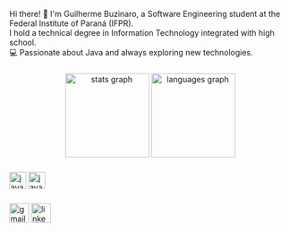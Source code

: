 Hi there! 👋 I'm Guilherme Buzinaro, a Software Engineering student at the Federal Institute of Paraná (IFPR).  
I hold a technical degree in Information Technology integrated with high school.  
💻 Passionate about Java and always exploring new technologies.
###

<div align="center">
  <img src="https://github-readme-stats.vercel.app/api?username=buzinaro1203&hide_title=false&hide_rank=false&show_icons=true&include_all_commits=true&count_private=true&disable_animations=false&theme=dracula&locale=en&hide_border=false" height="150" alt="stats graph"  />
  <img src="https://github-readme-stats.vercel.app/api/top-langs?username=buzinaro1203&locale=en&hide_title=false&layout=compact&card_width=320&langs_count=4&theme=dracula&hide_border=false" height="150" alt="languages graph"  />
</div>

###

<div align="left">
  <img src="https://cdn.jsdelivr.net/gh/devicons/devicon/icons/javascript/javascript-original.svg" height="30" alt="javascript logo"  />
  <img src="https://cdn.jsdelivr.net/gh/devicons/devicon/icons/java/java-original.svg" height="30" alt="javascript logo"  />

</div>

###

<div align="left">
 <a href = "mailto:guilhermebuzinaro212@gmail.com"> <img src="https://img.shields.io/static/v1?message=Gmail&logo=gmail&label=&color=D14836&logoColor=white&labelColor=&style=for-the-badge" height="35" alt="gmail logo"  /></a>
 <a href = "www.linkedin.com/in/guilhermebuzinaro"> <img src="https://img.shields.io/static/v1?message=LinkedIn&logo=linkedin&label=&color=0077B5&logoColor=white&labelColor=&style=for-the-badge" height="35" alt="linkedin logo"  /></a>
</div>

###
###
